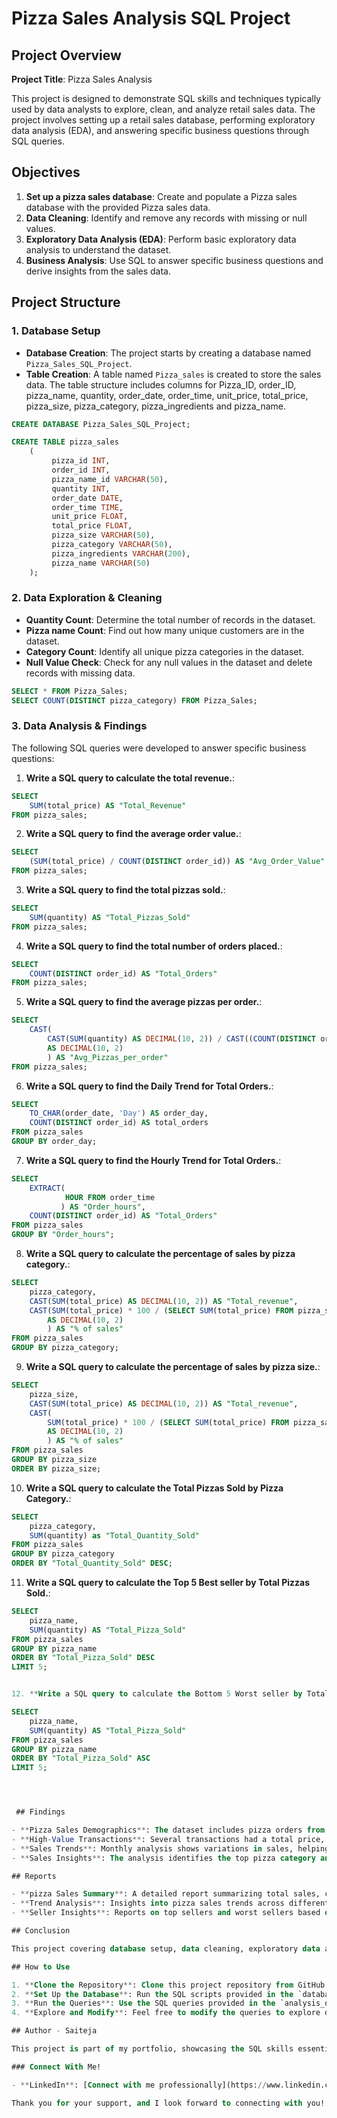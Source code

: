 # Pizza Sales Analysis SQL Project

## Project Overview

**Project Title**: Pizza Sales Analysis

This project is designed to demonstrate SQL skills and techniques typically used by data analysts to explore, clean, and analyze retail sales data. The project involves setting up a retail sales database, performing exploratory data analysis (EDA), and answering specific business questions through SQL queries.

## Objectives

1. **Set up a pizza sales database**: Create and populate a Pizza sales database with the provided Pizza sales data.
2. **Data Cleaning**: Identify and remove any records with missing or null values.
3. **Exploratory Data Analysis (EDA)**: Perform basic exploratory data analysis to understand the dataset.
4. **Business Analysis**: Use SQL to answer specific business questions and derive insights from the sales data.

## Project Structure

### 1. Database Setup

- **Database Creation**: The project starts by creating a database named `Pizza_Sales_SQL_Project`.
- **Table Creation**: A table named `Pizza_sales` is created to store the sales data. The table structure includes columns for Pizza_ID, order_ID, pizza_name, quantity, order_date, order_time, unit_price, total_price, pizza_size, pizza_category, pizza_ingredients and pizza_name.

```sql
CREATE DATABASE Pizza_Sales_SQL_Project;

CREATE TABLE pizza_sales
    (
		 pizza_id INT,
		 order_id INT,
		 pizza_name_id VARCHAR(50),
		 quantity INT,
		 order_date DATE,
		 order_time TIME,
		 unit_price FLOAT,
		 total_price FLOAT,
		 pizza_size VARCHAR(50),
		 pizza_category VARCHAR(50),
		 pizza_ingredients VARCHAR(200),
		 pizza_name VARCHAR(50)
    );
```

### 2. Data Exploration & Cleaning

- **Quantity Count**: Determine the total number of records in the dataset.
- **Pizza name Count**: Find out how many unique customers are in the dataset.
- **Category Count**: Identify all unique pizza categories in the dataset.
- **Null Value Check**: Check for any null values in the dataset and delete records with missing data.

```sql
SELECT * FROM Pizza_Sales;
SELECT COUNT(DISTINCT pizza_category) FROM Pizza_Sales;
```

### 3. Data Analysis & Findings

The following SQL queries were developed to answer specific business questions:

1. **Write a SQL query to calculate the total revenue.**:

```sql
SELECT
	SUM(total_price) AS "Total_Revenue"
FROM pizza_sales;
```

2. **Write a SQL query to find the average order value.**:

```sql
SELECT
	(SUM(total_price) / COUNT(DISTINCT order_id)) AS "Avg_Order_Value"
FROM pizza_sales;
```

3. **Write a SQL query to find the total pizzas sold.**:

```sql
SELECT
	SUM(quantity) AS "Total_Pizzas_Sold"
FROM pizza_sales;
```

4. **Write a SQL query to find the total number of orders placed.**:

```sql
SELECT
	COUNT(DISTINCT order_id) AS "Total_Orders"
FROM pizza_sales;
```

5. **Write a SQL query to find the average pizzas per order.**:

```sql
SELECT
	CAST(
		CAST(SUM(quantity) AS DECIMAL(10, 2)) / CAST((COUNT(DISTINCT order_id)) AS DECIMAL(10, 2))
		AS DECIMAL(10, 2)
	    ) AS "Avg_Pizzas_per_order"
FROM pizza_sales;
```

6. **Write a SQL query to find the Daily Trend for Total Orders.**:

```sql
SELECT
	TO_CHAR(order_date, 'Day') AS order_day,
	COUNT(DISTINCT order_id) AS total_orders
FROM pizza_sales
GROUP BY order_day;
```

7. **Write a SQL query to find the Hourly Trend for Total Orders.**:

```sql
SELECT
	EXTRACT(
			HOUR FROM order_time
	       ) AS "Order_hours",
	COUNT(DISTINCT order_id) AS "Total_Orders"
FROM pizza_sales
GROUP BY "Order_hours";
```

8. **Write a SQL query to calculate the percentage of sales by pizza category.**:

```sql
SELECT
	pizza_category,
	CAST(SUM(total_price) AS DECIMAL(10, 2)) AS "Total_revenue",
	CAST(SUM(total_price) * 100 / (SELECT SUM(total_price) FROM pizza_sales)
		AS DECIMAL(10, 2)
		) AS "% of sales"
FROM pizza_sales
GROUP BY pizza_category;
```

9. **Write a SQL query to calculate the percentage of sales by pizza size.**:

```sql
SELECT
	pizza_size,
	CAST(SUM(total_price) AS DECIMAL(10, 2)) AS "Total_revenue",
	CAST(
		SUM(total_price) * 100 / (SELECT SUM(total_price) FROM pizza_sales)
		AS DECIMAL(10, 2)
		) AS "% of sales"
FROM pizza_sales
GROUP BY pizza_size
ORDER BY pizza_size;
```

10. **Write a SQL query to calculate the Total Pizzas Sold by Pizza Category.**:

```sql
SELECT
	pizza_category,
	SUM(quantity) as "Total_Quantity_Sold"
FROM pizza_sales
GROUP BY pizza_category
ORDER BY "Total_Quantity_Sold" DESC;
```

11. **Write a SQL query to calculate the Top 5 Best seller by Total Pizzas Sold.**:

```sql
SELECT
	pizza_name,
	SUM(quantity) AS "Total_Pizza_Sold"
FROM pizza_sales
GROUP BY pizza_name
ORDER BY "Total_Pizza_Sold" DESC
LIMIT 5;


12. **Write a SQL query to calculate the Bottom 5 Worst seller by Total Pizzas Sold.**:

SELECT
	pizza_name,
	SUM(quantity) AS "Total_Pizza_Sold"
FROM pizza_sales
GROUP BY pizza_name
ORDER BY "Total_Pizza_Sold" ASC
LIMIT 5;




 ## Findings

- **Pizza Sales Demographics**: The dataset includes pizza orders from various date, times and pizza size with sales distributed across different categories such as Classic, Chicken, Veggie and Supreme.
- **High-Value Transactions**: Several transactions had a total price, total orders amount.
- **Sales Trends**: Monthly analysis shows variations in sales, helping identify peak seasons.
- **Sales Insights**: The analysis identifies the top pizza category and the most popular pizza size.

## Reports

- **pizza Sales Summary**: A detailed report summarizing total sales, customer demographics, and category performance.
- **Trend Analysis**: Insights into pizza sales trends across different months and shifts.
- **Seller Insights**: Reports on top sellers and worst sellers based on category.

## Conclusion

This project covering database setup, data cleaning, exploratory data analysis, and business-driven SQL queries. The findings from this project can help drive business decisions by understanding sales patterns, pizza trends, and sales performance.

## How to Use

1. **Clone the Repository**: Clone this project repository from GitHub.
2. **Set Up the Database**: Run the SQL scripts provided in the `database_setup.sql` file to create and populate the database.
3. **Run the Queries**: Use the SQL queries provided in the `analysis_queries.sql` file to perform your analysis.
4. **Explore and Modify**: Feel free to modify the queries to explore different aspects of the dataset or answer additional business questions.

## Author - Saiteja

This project is part of my portfolio, showcasing the SQL skills essential for data analyst roles. If you have any questions, feedback, or would like to collaborate, feel free to get in touch!

### Connect With Me!

- **LinkedIn**: [Connect with me professionally](https://www.linkedin.com/in/Kasula-saitejachary/)

Thank you for your support, and I look forward to connecting with you!
```
